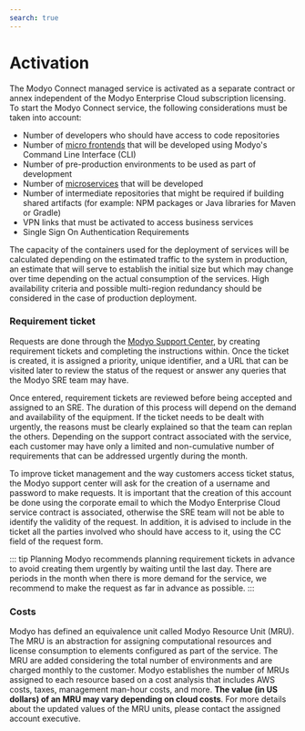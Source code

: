 ```yaml
---
search: true
---
```


# Activation
The Modyo Connect managed service is activated as a separate contract or annex independent of the Modyo Enterprise Cloud subscription licensing. To start the Modyo Connect service, the following considerations must be taken into account:
- Number of developers who should have access to code repositories
- Number of [micro frontends](resources/microfrontends.md) that will be developed using Modyo's Command Line Interface (CLI)
- Number of pre-production environments to be used as part of development
- Number of [microservices](resources/microservices.md) that will be developed 
- Number of intermediate repositories that might be required if building shared artifacts (for example: NPM packages or Java libraries for Maven or Gradle)
- VPN links that must be activated to access business services
- Single Sign On Authentication Requirements

The capacity of the containers used for the deployment of services will be calculated depending on the estimated traffic to the system in production, an estimate that will serve to establish the initial size but which may change over time depending on the actual consumption of the services. High availability criteria and possible multi-region redundancy should be considered in the case of production deployment.

### Requirement ticket
Requests are done through the [Modyo Support Center](https://support.modyo.com), by creating requirement tickets and completing the instructions within. Once the ticket is created, it is assigned a priority, unique identifier, and a URL that can be visited later to review the status of the request or answer any queries that the Modyo SRE team may have.

Once entered, requirement tickets are reviewed before being accepted and assigned to an SRE. The duration of this process will depend on the demand and availability of the equipment. If the ticket needs to be dealt with urgently, the reasons must be clearly explained so that the team can replan the others. Depending on the support contract associated with the service, each customer may have only a limited and non-cumulative number of requirements that can be addressed urgently during the month.

To improve ticket management and the way customers access ticket status, the Modyo support center will ask for the creation of a username and password to make requests. It is important that the creation of this account be done using the corporate email to which the Modyo Enterprise Cloud service contract is associated, otherwise the SRE team will not be able to identify the validity of the request. In addition, it is advised to include in the ticket all the parties involved who should have access to it, using the CC field of the request form.

::: tip Planning 
Modyo recommends planning requirement tickets in advance to avoid creating them urgently by waiting until the last day. There are periods in the month when there is more demand for the service, we recommend to make the request as far in advance as possible.
:::

### Costs
Modyo has defined an equivalence unit called Modyo Resource Unit (MRU). The MRU is an abstraction for assigning computational resources and license consumption to elements configured as part of the service. The MRU are added considering the total number of environments and are charged monthly to the customer. Modyo establishes the number of MRUs assigned to each resource based on a cost analysis that includes AWS costs, taxes, management man-hour costs, and more. **The value (in US dollars) of an MRU may vary depending on cloud costs**. For more details about the updated values of the MRU units, please contact the assigned account executive.
